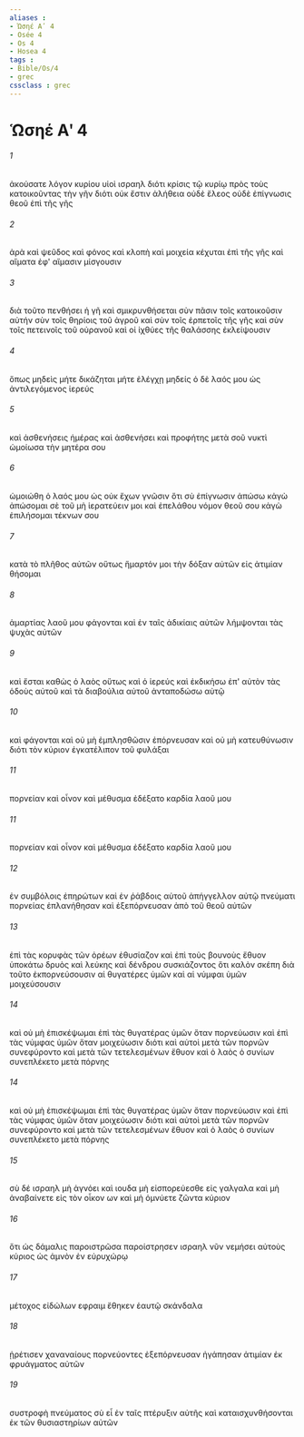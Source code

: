 ```yaml
---
aliases : 
- Ὡσηέ Αʹ 4
- Osée 4
- Os 4
- Hosea 4
tags : 
- Bible/Os/4
- grec
cssclass : grec
---
```


# Ὡσηέ Αʹ 4

###### 1
ἀκούσατε λόγον κυρίου υἱοὶ ισραηλ διότι κρίσις τῷ κυρίῳ πρὸς τοὺς κατοικοῦντας τὴν γῆν διότι οὐκ ἔστιν ἀλήθεια οὐδὲ ἔλεος οὐδὲ ἐπίγνωσις θεοῦ ἐπὶ τῆς γῆς
###### 2
ἀρὰ καὶ ψεῦδος καὶ φόνος καὶ κλοπὴ καὶ μοιχεία κέχυται ἐπὶ τῆς γῆς καὶ αἵματα ἐφ' αἵμασιν μίσγουσιν
###### 3
διὰ τοῦτο πενθήσει ἡ γῆ καὶ σμικρυνθήσεται σὺν πᾶσιν τοῖς κατοικοῦσιν αὐτήν σὺν τοῖς θηρίοις τοῦ ἀγροῦ καὶ σὺν τοῖς ἑρπετοῖς τῆς γῆς καὶ σὺν τοῖς πετεινοῖς τοῦ οὐρανοῦ καὶ οἱ ἰχθύες τῆς θαλάσσης ἐκλείψουσιν
###### 4
ὅπως μηδεὶς μήτε δικάζηται μήτε ἐλέγχῃ μηδείς ὁ δὲ λαός μου ὡς ἀντιλεγόμενος ἱερεύς
###### 5
καὶ ἀσθενήσεις ἡμέρας καὶ ἀσθενήσει καὶ προφήτης μετὰ σοῦ νυκτὶ ὡμοίωσα τὴν μητέρα σου
###### 6
ὡμοιώθη ὁ λαός μου ὡς οὐκ ἔχων γνῶσιν ὅτι σὺ ἐπίγνωσιν ἀπώσω κἀγὼ ἀπώσομαι σὲ τοῦ μὴ ἱερατεύειν μοι καὶ ἐπελάθου νόμον θεοῦ σου κἀγὼ ἐπιλήσομαι τέκνων σου
###### 7
κατὰ τὸ πλῆθος αὐτῶν οὕτως ἥμαρτόν μοι τὴν δόξαν αὐτῶν εἰς ἀτιμίαν θήσομαι
###### 8
ἁμαρτίας λαοῦ μου φάγονται καὶ ἐν ταῖς ἀδικίαις αὐτῶν λήμψονται τὰς ψυχὰς αὐτῶν
###### 9
καὶ ἔσται καθὼς ὁ λαὸς οὕτως καὶ ὁ ἱερεύς καὶ ἐκδικήσω ἐπ' αὐτὸν τὰς ὁδοὺς αὐτοῦ καὶ τὰ διαβούλια αὐτοῦ ἀνταποδώσω αὐτῷ
###### 10
καὶ φάγονται καὶ οὐ μὴ ἐμπλησθῶσιν ἐπόρνευσαν καὶ οὐ μὴ κατευθύνωσιν διότι τὸν κύριον ἐγκατέλιπον τοῦ φυλάξαι
###### 11
πορνείαν καὶ οἶνον καὶ μέθυσμα ἐδέξατο καρδία λαοῦ μου
###### 11
πορνείαν καὶ οἶνον καὶ μέθυσμα ἐδέξατο καρδία λαοῦ μου
###### 12
ἐν συμβόλοις ἐπηρώτων καὶ ἐν ῥάβδοις αὐτοῦ ἀπήγγελλον αὐτῷ πνεύματι πορνείας ἐπλανήθησαν καὶ ἐξεπόρνευσαν ἀπὸ τοῦ θεοῦ αὐτῶν
###### 13
ἐπὶ τὰς κορυφὰς τῶν ὀρέων ἐθυσίαζον καὶ ἐπὶ τοὺς βουνοὺς ἔθυον ὑποκάτω δρυὸς καὶ λεύκης καὶ δένδρου συσκιάζοντος ὅτι καλὸν σκέπη διὰ τοῦτο ἐκπορνεύσουσιν αἱ θυγατέρες ὑμῶν καὶ αἱ νύμφαι ὑμῶν μοιχεύσουσιν
###### 14
καὶ οὐ μὴ ἐπισκέψωμαι ἐπὶ τὰς θυγατέρας ὑμῶν ὅταν πορνεύωσιν καὶ ἐπὶ τὰς νύμφας ὑμῶν ὅταν μοιχεύωσιν διότι καὶ αὐτοὶ μετὰ τῶν πορνῶν συνεφύροντο καὶ μετὰ τῶν τετελεσμένων ἔθυον καὶ ὁ λαὸς ὁ συνίων συνεπλέκετο μετὰ πόρνης
###### 14
καὶ οὐ μὴ ἐπισκέψωμαι ἐπὶ τὰς θυγατέρας ὑμῶν ὅταν πορνεύωσιν καὶ ἐπὶ τὰς νύμφας ὑμῶν ὅταν μοιχεύωσιν διότι καὶ αὐτοὶ μετὰ τῶν πορνῶν συνεφύροντο καὶ μετὰ τῶν τετελεσμένων ἔθυον καὶ ὁ λαὸς ὁ συνίων συνεπλέκετο μετὰ πόρνης
###### 15
σὺ δέ ισραηλ μὴ ἀγνόει καὶ ιουδα μὴ εἰσπορεύεσθε εἰς γαλγαλα καὶ μὴ ἀναβαίνετε εἰς τὸν οἶκον ων καὶ μὴ ὀμνύετε ζῶντα κύριον
###### 16
ὅτι ὡς δάμαλις παροιστρῶσα παροίστρησεν ισραηλ νῦν νεμήσει αὐτοὺς κύριος ὡς ἀμνὸν ἐν εὐρυχώρῳ
###### 17
μέτοχος εἰδώλων εφραιμ ἔθηκεν ἑαυτῷ σκάνδαλα
###### 18
ᾑρέτισεν χαναναίους πορνεύοντες ἐξεπόρνευσαν ἠγάπησαν ἀτιμίαν ἐκ φρυάγματος αὐτῶν
###### 19
συστροφὴ πνεύματος σὺ εἶ ἐν ταῖς πτέρυξιν αὐτῆς καὶ καταισχυνθήσονται ἐκ τῶν θυσιαστηρίων αὐτῶν
